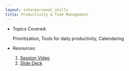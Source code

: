 ```yaml
---
layout: interpersonal_skills
title: Productivity & Time Management
---
```


- Topics Covered:
    
    Prioritization, Tools for daily productivity, Calendaring
    
- Resources:
    1. [Session Video]()
    2. [Slide Deck]()